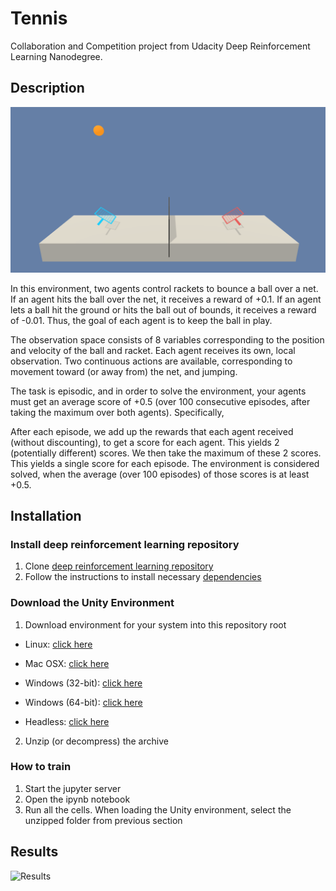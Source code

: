 # Tennis
Collaboration and Competition project from Udacity Deep Reinforcement Learning Nanodegree.

## Description
![Environment](Figures/env.png)

In this environment, two agents control rackets to bounce a ball over a net. If an agent hits the ball over the net, it receives a reward of +0.1. If an agent lets a ball hit the ground or hits the ball out of bounds, it receives a reward of -0.01. Thus, the goal of each agent is to keep the ball in play.

The observation space consists of 8 variables corresponding to the position and velocity of the ball and racket. Each agent receives its own, local observation. Two continuous actions are available, corresponding to movement toward (or away from) the net, and jumping.

The task is episodic, and in order to solve the environment, your agents must get an average score of +0.5 (over 100 consecutive episodes, after taking the maximum over both agents). Specifically,

After each episode, we add up the rewards that each agent received (without discounting), to get a score for each agent. This yields 2 (potentially different) scores. We then take the maximum of these 2 scores.
This yields a single score for each episode.
The environment is considered solved, when the average (over 100 episodes) of those scores is at least +0.5.

## Installation
### Install deep reinforcement learning repository
1. Clone [deep reinforcement learning repository](https://github.com/udacity/deep-reinforcement-learning)
2. Follow the instructions to install necessary [dependencies](https://github.com/udacity/deep-reinforcement-learning#dependencies)
### Download the Unity Environment
1. Download environment for your system into this repository root

* Linux: [click here](https://s3-us-west-1.amazonaws.com/udacity-drlnd/P3/Tennis/Tennis.app.zip)

* Mac OSX: [click here](https://s3-us-west-1.amazonaws.com/udacity-drlnd/P2/Reacher/Reacher.app.zip)

* Windows (32-bit): [click here](https://s3-us-west-1.amazonaws.com/udacity-drlnd/P3/Tennis/Tennis_Windows_x86.zip)

* Windows (64-bit): [click here](https://s3-us-west-1.amazonaws.com/udacity-drlnd/P3/Tennis/Tennis_Windows_x86_64.zip)

* Headless: [click here](https://s3-us-west-1.amazonaws.com/udacity-drlnd/P3/Tennis/Tennis_Linux_NoVis.zip)

2. Unzip (or decompress) the archive

### How to train
1. Start the jupyter server
2. Open the ipynb notebook
3. Run all the cells. When loading the Unity environment, select the unzipped folder from previous section

## Results
![Results](Figures/Tennis.png)